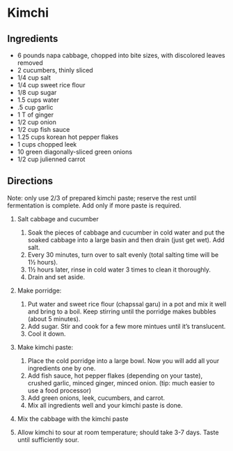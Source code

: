 Kimchi
======

Ingredients
-----------

- 6 pounds napa cabbage, chopped into bite sizes, with discolored leaves removed
- 2 cucumbers, thinly sliced
- 1/4 cup salt
- 1/4 cup sweet rice flour
- 1/8 cup sugar
- 1.5 cups water
- .5 cup garlic
- 1 T of ginger
- 1/2 cup onion
- 1/2 cup fish sauce
- 1.25 cups korean hot pepper flakes
- 1 cups chopped leek
- 10 green diagonally-sliced green onions
- 1/2 cup julienned carrot

Directions
----------

Note: only use 2/3 of prepared kimchi paste; reserve the rest until fermentation is complete. Add only if more paste is required.

1. Salt cabbage and cucumber
    1. Soak the pieces of cabbage and cucumber in cold water and put the soaked cabbage into a large basin and then drain (just get wet). Add salt.
    2. Every 30 minutes, turn over to salt evenly (total salting time will be 1½ hours).
    3. 1½ hours later, rinse in cold water 3 times to clean it thoroughly.
    4. Drain and set aside.

2. Make porridge:
    1. Put water and sweet rice flour (chapssal garu) in a pot and mix it well and bring to a boil. Keep stirring until the porridge makes bubbles (about 5 minutes).
    2. Add sugar. Stir and cook for a few more mintues until it’s translucent.
    3. Cool it down.

3. Make kimchi paste:
    1. Place the cold porridge into a large bowl. Now you will add all your ingredients one by one.
    2. Add fish sauce, hot pepper flakes (depending on your taste), crushed garlic, minced ginger, minced onion. (tip: much easier to use a food processor)
    3. Add green onions, leek, cucumbers, and carrot.
    4. Mix all ingredients well and your kimchi paste is done.

4. Mix the cabbage with the kimchi paste
5. Allow kimchi to sour at room temperature; should take 3-7 days. Taste until sufficiently sour.
